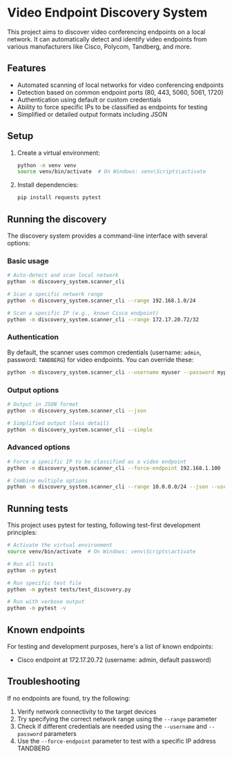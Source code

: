# Video Endpoint Discovery System

This project aims to discover video conferencing endpoints on a local network. It can automatically detect and identify video endpoints from various manufacturers like Cisco, Polycom, Tandberg, and more.

## Features

- Automated scanning of local networks for video conferencing endpoints
- Detection based on common endpoint ports (80, 443, 5060, 5061, 1720)
- Authentication using default or custom credentials
- Ability to force specific IPs to be classified as endpoints for testing
- Simplified or detailed output formats including JSON

## Setup

1. Create a virtual environment:
   ```bash
   python -m venv venv
   source venv/bin/activate  # On Windows: venv\Scripts\activate
   ```

2. Install dependencies:
   ```bash
   pip install requests pytest
   ```

## Running the discovery

The discovery system provides a command-line interface with several options:

### Basic usage

```bash
# Auto-detect and scan local network
python -m discovery_system.scanner_cli

# Scan a specific network range
python -m discovery_system.scanner_cli --range 192.168.1.0/24

# Scan a specific IP (e.g., known Cisco endpoint)
python -m discovery_system.scanner_cli --range 172.17.20.72/32
```

### Authentication

By default, the scanner uses common credentials (username: `admin`, password: `TANDBERG`) for video endpoints. You can override these:

```bash
python -m discovery_system.scanner_cli --username myuser --password mypass
```

### Output options

```bash
# Output in JSON format
python -m discovery_system.scanner_cli --json

# Simplified output (less detail)
python -m discovery_system.scanner_cli --simple
```

### Advanced options

```bash
# Force a specific IP to be classified as a video endpoint
python -m discovery_system.scanner_cli --force-endpoint 192.168.1.100

# Combine multiple options
python -m discovery_system.scanner_cli --range 10.0.0.0/24 --json --username admin --password cisco123
```

## Running tests

This project uses pytest for testing, following test-first development principles:

```bash
# Activate the virtual environment
source venv/bin/activate  # On Windows: venv\Scripts\activate

# Run all tests
python -m pytest

# Run specific test file
python -m pytest tests/test_discovery.py

# Run with verbose output
python -m pytest -v
```

## Known endpoints

For testing and development purposes, here's a list of known endpoints:

- Cisco endpoint at 172.17.20.72 (username: admin, default password)

## Troubleshooting

If no endpoints are found, try the following:

1. Verify network connectivity to the target devices
2. Try specifying the correct network range using the `--range` parameter
3. Check if different credentials are needed using the `--username` and `--password` parameters
4. Use the `--force-endpoint` parameter to test with a specific IP address
TANDBERG